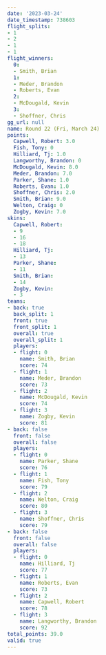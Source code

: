 ```yaml
---
date: '2023-03-24'
date_timestamp: 738603
flight_splits:
- 1
- 2
- 1
- 1
flight_winners:
  0:
  - Smith, Brian
  1:
  - Meder, Brandon
  - Roberts, Evan
  2:
  - McDougald, Kevin
  3:
  - Shoffner, Chris
gg_url: null
name: Round 22 (Fri, March 24)
points:
  Capwell, Robert: 3.0
  Fish, Tony: 0
  Hilliard, Tj: 1.0
  Langworthy, Brandon: 0
  McDougald, Kevin: 8.0
  Meder, Brandon: 7.0
  Parker, Shane: 1.0
  Roberts, Evan: 1.0
  Shoffner, Chris: 2.0
  Smith, Brian: 9.0
  Welton, Craig: 0
  Zogby, Kevin: 7.0
skins:
  Capwell, Robert:
  - 9
  - 16
  - 18
  Hilliard, Tj:
  - 13
  Parker, Shane:
  - 11
  Smith, Brian:
  - 14
  Zogby, Kevin:
  - 3
teams:
- back: true
  back_split: 1
  front: true
  front_split: 1
  overall: true
  overall_split: 1
  players:
  - flight: 0
    name: Smith, Brian
    score: 74
  - flight: 1
    name: Meder, Brandon
    score: 73
  - flight: 2
    name: McDougald, Kevin
    score: 74
  - flight: 3
    name: Zogby, Kevin
    score: 81
- back: false
  front: false
  overall: false
  players:
  - flight: 0
    name: Parker, Shane
    score: 76
  - flight: 1
    name: Fish, Tony
    score: 79
  - flight: 2
    name: Welton, Craig
    score: 80
  - flight: 3
    name: Shoffner, Chris
    score: 79
- back: false
  front: false
  overall: false
  players:
  - flight: 0
    name: Hilliard, Tj
    score: 77
  - flight: 1
    name: Roberts, Evan
    score: 73
  - flight: 2
    name: Capwell, Robert
    score: 78
  - flight: 3
    name: Langworthy, Brandon
    score: 92
total_points: 39.0
valid: true
---
```

